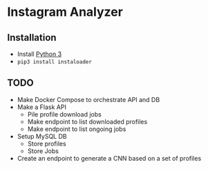# Instagram Analyzer

## Installation

* Install [Python 3](https://www.python.org/downloads/)
* `pip3 install instaloader`

## TODO

* Make Docker Compose to orchestrate API and DB
* Make a Flask API 
    * Pile profile download jobs
    * Make endpoint to list downloaded profiles
    * Make endpoint to list ongoing jobs
* Setup MySQL DB
    * Store profiles
    * Store Jobs
* Create an endpoint to generate a CNN based on a set of profiles 